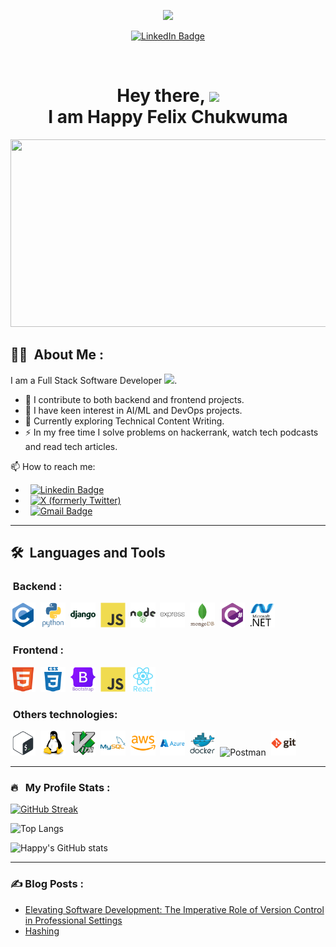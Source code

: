 
<p align="center"><img src="https://media.giphy.com/media/M9gbBd9nbDrOTu1Mqx/giphy.gif" width="100"/></p>
<p align="center">
<a href="https://www.linkedin.com/in/happyfelixchukwuma"><img src="https://img.shields.io/badge/LinkedIn-blue?style=for-the-badge&logo=linkedin&logoColor=white" alt="LinkedIn Badge"></a>
</p>
<p align="center">
</p>
<p align="center"><img src="https://komarev.com/ghpvc/?username=happychuks&style=flat-square&color=blue" alt=""></p>
<h1 align="center">Hey there, <img src="https://media.giphy.com/media/hvRJCLFzcasrR4ia7z/giphy.gif" width="40"> <br> I am Happy Felix Chukwuma </h1>

<p align="center"><img src="https://media.giphy.com/media/dWesBcTLavkZuG35MI/giphy.gif" width="1000" height="300" /> </p>

## :man_technologist: &nbsp;About Me :

I am a Full Stack Software Developer <img src="https://media.giphy.com/media/WUlplcMpOCEmTGBtBW/giphy.gif" width="30">.

- 🔭 I contribute to both backend and frontend projects.
- 🔭 I have keen interest in AI/ML and DevOps projects.
- 🌱 Currently exploring Technical Content Writing.
- ⚡ In my free time I solve problems on hackerrank, watch tech podcasts and read tech articles.

📫 How to reach me:
  - &nbsp; [![Linkedin Badge](https://img.shields.io/badge/-happyfelixchukwuma-blue?style=flat&logo=Linkedin&logoColor=white)](https://www.linkedin.com/in/happyfelixchukwuma)
  - &nbsp; [![X (formerly Twitter)](https://im.rediff.com/news/2023/jul/24twitter.jpg?w=40&h=40)](https://twitter.com/Chukwuma__Happy)
  - &nbsp; [![Gmail Badge](https://img.shields.io/badge/Gmail-D14836?style=for-the-badge&logo=gmail&logoColor=white)](mailto:happychukwuma@gmail.com)
 

---

## 🛠 &nbsp;Languages and Tools

### &nbsp;Backend :
<p>
<img src="https://github.com/devicons/devicon/blob/master/icons/c/c-original.svg" title="C" alt="C" width="40" height="40"/>&nbsp;
<img src="https://github.com/devicons/devicon/blob/master/icons/python/python-original-wordmark.svg" title="Python" alt="Python" width="40" height="40"/>&nbsp;
<img src="https://github.com/devicons/devicon/blob/master/icons/django/django-plain-wordmark.svg" title="Django" alt="Django" width="40" height="40"/>&nbsp;
<img src="https://github.com/devicons/devicon/blob/master/icons/javascript/javascript-original.svg" title="JavaScript" alt="JavaScript" width="40" height="40"/>&nbsp;
<img src="https://github.com/devicons/devicon/blob/master/icons/nodejs/nodejs-original-wordmark.svg" title="NodeJS" alt="NodeJS" width="40" height="40"/>&nbsp;
<img src="https://github.com/devicons/devicon/blob/master/icons/express/express-original-wordmark.svg" title="Express" alt="Express" width="40" height="40"/>&nbsp;
<img src="https://github.com/devicons/devicon/blob/master/icons/mongodb/mongodb-original-wordmark.svg" title="mongodb" alt="mongodb" width="40" height="40"/>&nbsp;
<img src="https://github.com/devicons/devicon/blob/master/icons/csharp/csharp-original.svg" title="csharp" alt="csharp" width="40" height="40"/>&nbsp;
<img src="https://github.com/devicons/devicon/blob/master/icons/dot-net/dot-net-original-wordmark.svg" title="dotnet" alt="dotnet" width="40" height="40"/>&nbsp;
</p>

### &nbsp;Frontend :
<p>
<img src="https://github.com/devicons/devicon/blob/master/icons/html5/html5-original.svg" title="HTML5" alt="HTML" width="40" height="40"/>&nbsp;
<img src="https://github.com/devicons/devicon/blob/master/icons/css3/css3-plain-wordmark.svg"  title="CSS3" alt="CSS" width="40" height="40"/>&nbsp;
<img src="https://github.com/devicons/devicon/blob/master/icons/bootstrap/bootstrap-original-wordmark.svg"  title="Bootstrap" alt="Bootstrap" width="40" height="40"/>&nbsp;
<img src="https://github.com/devicons/devicon/blob/master/icons/javascript/javascript-original.svg" title="Javascript" alt="Javascript" width="40" height="40"/>&nbsp;
<img src="https://github.com/devicons/devicon/blob/master/icons/react/react-original-wordmark.svg" title="React" alt="React" width="40" height="40"/>&nbsp;
</p>

### &nbsp;Others technologies:
<p>
<img src="https://github.com/devicons/devicon/blob/master/icons/bash/bash-original.svg" title="Bash" alt="Bash" width="40" height="40"/>&nbsp;
<img src="https://github.com/devicons/devicon/blob/master/icons/linux/linux-original.svg" title="linux" alt="linux" width="40" height="40"/>&nbsp;
<img src="https://github.com/devicons/devicon/blob/master/icons/vim/vim-original.svg" title="vim" alt="vim" width="40" height="40"/>&nbsp;
<img src="https://github.com/devicons/devicon/blob/master/icons/mysql/mysql-original-wordmark.svg" title="MySQL"  alt="MySQL" width="40" height="40"/>&nbsp;
<img src="https://github.com/devicons/devicon/blob/master/icons/amazonwebservices/amazonwebservices-plain-wordmark.svg" title="AWS" alt="AWS" width="40" height="40"/>&nbsp;
<img src="https://github.com/devicons/devicon/blob/master/icons/azure/azure-original-wordmark.svg" title="Azure" alt="Azure" width="40" height="40"/>&nbsp;
<img src="https://github.com/devicons/devicon/blob/master/icons/docker/docker-original-wordmark.svg" title="Docker" alt="Docker" width="40" height="40"/>&nbsp;
<img src="https://www.vectorlogo.zone/logos/getpostman/getpostman-icon.svg" title="Postman"  alt="Postman" width="40" height="40"/>&nbsp;
<img src="https://github.com/devicons/devicon/blob/master/icons/git/git-original-wordmark.svg" title="Git" **alt="Git" width="40" height="40"/>&nbsp;
</p>

---

### 🔥 &nbsp; My Profile Stats :

[![GitHub Streak](https://streak-stats.demolab.com?user=happychuks&theme=vision-friendly-light&exclude_days=Sun%2CSat)](https://git.io/streak-stats)

![Top Langs](https://github-readme-stats.vercel.app/api/top-langs/?username=happychuks&layout=compact&theme=vision-friendly-light)

![Happy's GitHub stats](https://github-readme-stats.vercel.app/api?username=happychuks&show_icons=true&theme=vision-friendly-light)

---

### ✍️ Blog Posts : 
<!-- BLOG-POST-LIST:START -->
- [Elevating Software Development: The Imperative Role of Version Control in Professional Settings](https://www.linkedin.com/posts/happyfelixchukwuma_versioncontrol-professionaldevelopment-softwareengineering-activity-7149257019277942785-bg2H?utm_source=share&utm_medium=member_desktop)
- [Hashing](https://www.linkedin.com/feed/update/urn:li:activity:7144072377314811904?utm_source=share&utm_medium=member_desktop)

<!-- BLOG-POST-LIST:END -->
